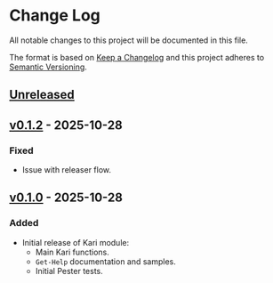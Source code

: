 # Change Log

All notable changes to this project will be documented in this file.

The format is based on [Keep a Changelog] and this project adheres to [Semantic Versioning](http://semver.org/).

## [Unreleased]

## [v0.1.2] - 2025-10-28

### Fixed

- Issue with releaser flow.

[v0.1.2]: https://github.com/hudsonm62/PS-Kari/releases/tag/v0.1.2
[Unreleased]: https://github.com/hudsonm62/PS-Kari/compare/v0.1.2...HEAD

## [v0.1.0] - 2025-10-28

### Added

- Initial release of Kari module:
    - Main Kari functions.
    - `Get-Help` documentation and samples.
    - Initial Pester tests.

[v0.1.0]: https://github.com/hudsonm62/PS-Kari/releases/tag/v0.1.0

<!--TEMPLATE
## [v0.0.0] - YYYY-MM-YY

### Added

### Changed

### Deprecated

### Removed

### Fixed

### Security

[Unreleased]: https://github.com/hudsonm62/PS-Kari/compare/v0.0.0...HEAD
[v0.0.0]: https://github.com/hudsonm62/PS-Kari/releases/tag/v0.0.0
-->

[Keep a Changelog]: http://keepachangelog.com/
